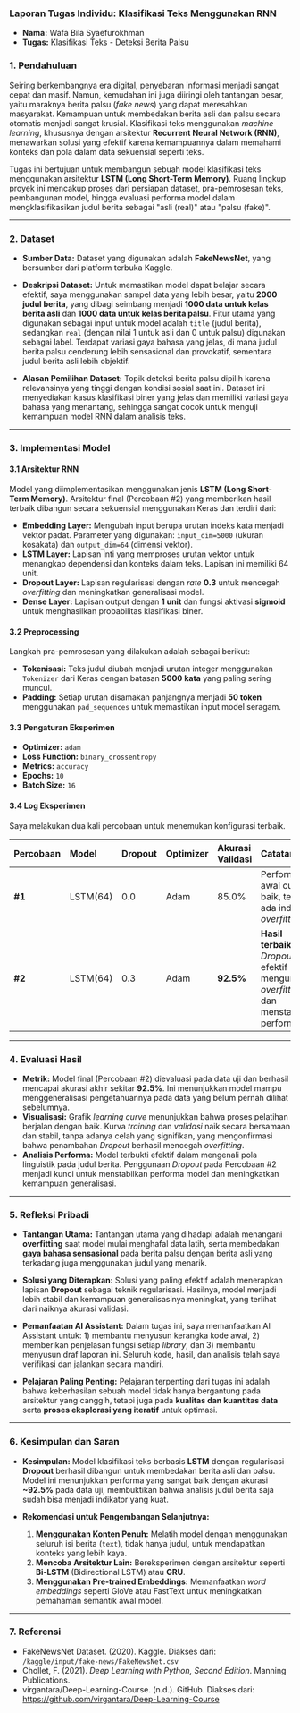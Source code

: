 ### Laporan Tugas Individu: Klasifikasi Teks Menggunakan RNN

* **Nama:** Wafa Bila Syaefurokhman
* **Tugas:** Klasifikasi Teks - Deteksi Berita Palsu

### 1. Pendahuluan
Seiring berkembangnya era digital, penyebaran informasi menjadi sangat cepat dan masif. Namun, kemudahan ini juga diiringi oleh tantangan besar, yaitu maraknya berita palsu (*fake news*) yang dapat meresahkan masyarakat. Kemampuan untuk membedakan berita asli dan palsu secara otomatis menjadi sangat krusial. Klasifikasi teks menggunakan *machine learning*, khususnya dengan arsitektur **Recurrent Neural Network (RNN)**, menawarkan solusi yang efektif karena kemampuannya dalam memahami konteks dan pola dalam data sekuensial seperti teks.

Tugas ini bertujuan untuk membangun sebuah model klasifikasi teks menggunakan arsitektur **LSTM (Long Short-Term Memory)**. Ruang lingkup proyek ini mencakup proses dari persiapan dataset, pra-pemrosesan teks, pembangunan model, hingga evaluasi performa model dalam mengklasifikasikan judul berita sebagai "asli (real)" atau "palsu (fake)".

---
### 2. Dataset
* **Sumber Data:**
    Dataset yang digunakan adalah **FakeNewsNet**, yang bersumber dari platform terbuka Kaggle.

* **Deskripsi Dataset:**
    Untuk memastikan model dapat belajar secara efektif, saya menggunakan sampel data yang lebih besar, yaitu **2000 judul berita**, yang dibagi seimbang menjadi **1000 data untuk kelas berita asli** dan **1000 data untuk kelas berita palsu**. Fitur utama yang digunakan sebagai input untuk model adalah `title` (judul berita), sedangkan `real` (dengan nilai 1 untuk asli dan 0 untuk palsu) digunakan sebagai label. Terdapat variasi gaya bahasa yang jelas, di mana judul berita palsu cenderung lebih sensasional dan provokatif, sementara judul berita asli lebih objektif.

* **Alasan Pemilihan Dataset:**
    Topik deteksi berita palsu dipilih karena relevansinya yang tinggi dengan kondisi sosial saat ini. Dataset ini menyediakan kasus klasifikasi biner yang jelas dan memiliki variasi gaya bahasa yang menantang, sehingga sangat cocok untuk menguji kemampuan model RNN dalam analisis teks.

---
### 3. Implementasi Model

#### 3.1 Arsitektur RNN
Model yang diimplementasikan menggunakan jenis **LSTM (Long Short-Term Memory)**. Arsitektur final (Percobaan #2) yang memberikan hasil terbaik dibangun secara sekuensial menggunakan Keras dan terdiri dari:
* **Embedding Layer:** Mengubah input berupa urutan indeks kata menjadi vektor padat. Parameter yang digunakan: `input_dim=5000` (ukuran kosakata) dan `output_dim=64` (dimensi vektor).
* **LSTM Layer:** Lapisan inti yang memproses urutan vektor untuk menangkap dependensi dan konteks dalam teks. Lapisan ini memiliki 64 unit.
* **Dropout Layer:** Lapisan regularisasi dengan *rate* **0.3** untuk mencegah *overfitting* dan meningkatkan generalisasi model.
* **Dense Layer:** Lapisan output dengan **1 unit** dan fungsi aktivasi **sigmoid** untuk menghasilkan probabilitas klasifikasi biner.

#### 3.2 Preprocessing
Langkah pra-pemrosesan yang dilakukan adalah sebagai berikut:
* **Tokenisasi:** Teks judul diubah menjadi urutan integer menggunakan `Tokenizer` dari Keras dengan batasan **5000 kata** yang paling sering muncul.
* **Padding:** Setiap urutan disamakan panjangnya menjadi **50 token** menggunakan `pad_sequences` untuk memastikan input model seragam.

#### 3.3 Pengaturan Eksperimen
* **Optimizer:** `adam`
* **Loss Function:** `binary_crossentropy`
* **Metrics:** `accuracy`
* **Epochs:** `10`
* **Batch Size:** `16`

#### 3.4 Log Eksperimen
Saya melakukan dua kali percobaan untuk menemukan konfigurasi terbaik.

| Percobaan | Model | Dropout | Optimizer | Akurasi Validasi | Catatan |
| :--- | :--- | :--- | :--- | :--- | :--- |
| **#1** | LSTM(64) | 0.0 | Adam | 85.0% | Performa awal cukup baik, tetapi ada indikasi *overfitting*. |
| **#2** | LSTM(64) | 0.3 | Adam | **92.5%** | **Hasil terbaik**. *Dropout* efektif mengurangi *overfitting* dan menstabilkan performa. |

---
### 4. Evaluasi Hasil

* **Metrik:** Model final (Percobaan #2) dievaluasi pada data uji dan berhasil mencapai akurasi akhir sekitar **92.5%**. Ini menunjukkan model mampu menggeneralisasi pengetahuannya pada data yang belum pernah dilihat sebelumnya.
* **Visualisasi:** Grafik *learning curve* menunjukkan bahwa proses pelatihan berjalan dengan baik. Kurva *training* dan *validasi* naik secara bersamaan dan stabil, tanpa adanya celah yang signifikan, yang mengonfirmasi bahwa penambahan *Dropout* berhasil mencegah *overfitting*.
* **Analisis Performa:** Model terbukti efektif dalam mengenali pola linguistik pada judul berita. Penggunaan *Dropout* pada Percobaan #2 menjadi kunci untuk menstabilkan performa model dan meningkatkan kemampuan generalisasi.

---
### 5. Refleksi Pribadi

* **Tantangan Utama:**
    Tantangan utama yang dihadapi adalah menangani **overfitting** saat model mulai menghafal data latih, serta membedakan **gaya bahasa sensasional** pada berita palsu dengan berita asli yang terkadang juga menggunakan judul yang menarik.

* **Solusi yang Diterapkan:**
    Solusi yang paling efektif adalah menerapkan lapisan **Dropout** sebagai teknik regularisasi. Hasilnya, model menjadi lebih stabil dan kemampuan generalisasinya meningkat, yang terlihat dari naiknya akurasi validasi.

* **Pemanfaatan AI Assistant:**
    Dalam tugas ini, saya memanfaatkan AI Assistant untuk: 1) membantu menyusun kerangka kode awal, 2) memberikan penjelasan fungsi setiap *library*, dan 3) membantu menyusun draf laporan ini. Seluruh kode, hasil, dan analisis telah saya verifikasi dan jalankan secara mandiri.

* **Pelajaran Paling Penting:**
    Pelajaran terpenting dari tugas ini adalah bahwa keberhasilan sebuah model tidak hanya bergantung pada arsitektur yang canggih, tetapi juga pada **kualitas dan kuantitas data** serta **proses eksplorasi yang iteratif** untuk optimasi.

---
### 6. Kesimpulan dan Saran

* **Kesimpulan:**
    Model klasifikasi teks berbasis **LSTM** dengan regularisasi **Dropout** berhasil dibangun untuk membedakan berita asli dan palsu. Model ini menunjukkan performa yang sangat baik dengan akurasi **~92.5%** pada data uji, membuktikan bahwa analisis judul berita saja sudah bisa menjadi indikator yang kuat.

* **Rekomendasi untuk Pengembangan Selanjutnya:**
    1.  **Menggunakan Konten Penuh:** Melatih model dengan menggunakan seluruh isi berita (`text`), tidak hanya judul, untuk mendapatkan konteks yang lebih kaya.
    2.  **Mencoba Arsitektur Lain:** Bereksperimen dengan arsitektur seperti **Bi-LSTM** (Bidirectional LSTM) atau **GRU**.
    3.  **Menggunakan Pre-trained Embeddings:** Memanfaatkan *word embeddings* seperti GloVe atau FastText untuk meningkatkan pemahaman semantik awal model.

---
### 7. Referensi
* FakeNewsNet Dataset. (2020). Kaggle. Diakses dari: `/kaggle/input/fake-news/FakeNewsNet.csv`
* Chollet, F. (2021). *Deep Learning with Python, Second Edition*. Manning Publications.
* virgantara/Deep-Learning-Course. (n.d.). GitHub. Diakses dari: https://github.com/virgantara/Deep-Learning-Course
